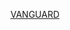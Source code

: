 [VANGUARD](https://github.com/shinkansan/ARTIV/tree/master/integraedSW/VANGUARD%20(Self-Diagnosis%20protocol))
